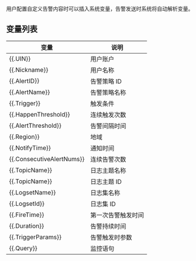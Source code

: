 用户配置自定义告警内容时可以插入系统变量，告警发送时系统将自动解析变量。

## 变量列表

| 变量                     | 说明               |
|--------------------------|------------------|
| {{.UIN}}                  | 用户账户           |
| {{.Nickname}}             | 用户名称           |
| {{.AlertID}}              | 告警策略 ID         |
| {{.AlertName}}            | 告警策略名称       |
| {{.Trigger}}              | 触发条件           |
| {{.HappenThreshold}}      | 连续触发次数       |
| {{.AlertThreshold}}       | 告警间隔时间       |
| {{.Region}}               | 地域               |
| {{.NotifyTime}}           | 通知时间           |
| {{.ConsecutiveAlertNums}} | 连续告警次数       |
| {{.TopicName}}            | 日志主题名称       |
| {{.TopicName}}            | 日志主题 ID         |
| {{.LogsetName}}           | 日志集名称         |
| {{.LogsetId}}             | 日志集 ID           |
| {{.FireTime}}             | 第一次告警触发时间 |
| {{.Duration}}             | 告警持续时间       |
| {{.TriggerParams}}        | 告警触发时参数     |
| {{.Query}}                | 监控语句           |
